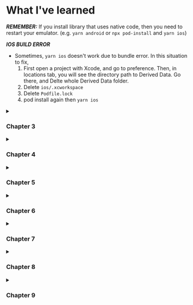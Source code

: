 # What I've learned

***REMEMBER:*** If you install library that uses native code, then you need to restart your emulator. (e.g. `yarn android` or `npx pod-install` and `yarn ios`)

***IOS BUILD ERROR***
- Sometimes, `yarn ios` doesn't work due to bundle error. In this situation to fix,
    1. First open a project with Xcode, and go to preference. Then, in locations tab, you will see the directory path to Derived Data. Go there, and Delte whole Derived Data folder.
    2. Delete `ios/.xcworkspace`
    3. Delete `Podfile.lock`
    4. pod install again then `yarn ios`

<details>
  <summary><h3>Chapter 3</h3></summary>

  - How to handle StatusBar in both ios and android
  - How to import images
  - Image's sizes depend on device's ppi
  - How to style image's sizes
  - KeyboardAvoidingView
  - Touchable Components
  - OS detect
</details>

<details>
  <summary><h3>Chapter 4</h3></summary>

  - FlatList
  - Useful library for font and svg -> `react-native-vector-icons`
  - AsyncStorage is key-value paired storage that can be used in react-native
    - It is similar to localStorage on browser but it's an async. It returns a Promise.
    - If AsyncStorage handles large data, it decreases the performance.
</details>

<details>
  <summary><h3>Chapter 5</h3></summary>

  - How to stack Screen(page) like web history using library
  - How to naviagate between screens
  - component that being used as a screen can receive objects such as `navigation` and `route`
  - `navigation.navigate` and `navigation.push`
    - They both can pass route parameter.
    - The difference between two is `navigate` doesn't stack the screen when screen is same and only parameter changes. `push` always stack the screen.
    - `push` is available only in native stack navigator.
  - How to customize screen header
    - Change title
    - Style header
  - #### Drawer Navigator
    - Drawer Navigator library -> `@react-navigation/drawer`
    - Better performance animation effect library than react-native built-in -> `react-native-reanimated`
    - To recognize user's gesture in drawer navigator library -> `react-native-gesture-handler`
    - `navigation.push` and `navigation.pop` doesn't work with drawer navigator
  
  - #### Bottom Tab Navigator
    - Bottom Tab navigator library -> `react-navigation/bottom-tabs`
    - Set ups for using Icons
      - ***IOS***: configure `ios/{projectName}/Info.plist`
      - ***Android***: configure `android/app/build.gradle`
    - If you use Native Stack and Bottom tab navigator at same time, make sure to put `options={{headerShown: false}}` in Native Stack Screen

  - #### Material Top Tab Navigator
    - Top tab navigator library -> `react-navigation/material-top-tabs`
      - Library for tab implementation in react native -> `react-native-tab-view`
      - `react-native-pager-view`
    - if you use top tab navigator, no need to put `options={{headerShown: false}}` in Native Stack Screen since it doesn't show another header.
  
  - #### Material Bottom Tab Navigator
    - `react-navigation/materials-bottom-tabs`
    - the key difference between material tob tab navigator and bottom is bottom tab navigator can change the background color of whole tab depends on which tab is activated
    - how to sync bottom tab's name with header title name

  - useNavigation, useRoute hooks to use navigation and route objects globally without passing props
  - Even if navigates to other screen, the next screen just stacks up on first screen and the first one doesn't get unmounted (so cannot use useEffect for mount/unmount). In this case, use `useFocusEffect` and make sure use it with `useCallback`.
</details>
  
<details>
  <summary><h3>Chapter 6</h3></summary>

  - how to plan out screen structure (for small app)
  - uuid library uses Node.js' crypo function which is not included in react-native, so need to install `react-native-get-random-values` library to make uuid work.
  - Useful library for date -> `date-fns`
  - How to use Animation
    - `useNativeDriver` is one of options that can passeed in `Animated.timing` 's second argument.
      - if it's set to true, then the process of animation is handled on native level, not in javascript engine
      - It has to be set false, if the animation affects the layout such as left, width, paddingLeft, marginLeft, etc.
    - use transfrom instead of left or top for better performance
    - use `animation.interpolate()` for appling multipe styles at once using inputRange and outputRange
  - FlatList has `onEndReached` and `onEndReachedThreshold`, and those are for implementing infinite scroll
  - For bouncing animation, use `Animated.spring()`
    - There is several options: tension, friction, speed, bounciness, etc.
    - tension and friction must be used together and speed and bounciness must be used together but cannot combine interchangeably
</details>

<details>
  <summary><h3>Chapter 7</h3></summary>

  - `headerTitle` which is one of options in options props in `Tab.Screen` can take not only string but also jsx.
  - There is two ways to get screen size in dp
    - import `Dimensions` from react-native
      - `Dimensions.get()` can take either 'window' or 'screen'. 'window' gets the size of app's available area. 'screen' gets the size of full screen. In IOS, there's no difference using both, but in Android, 'window' gets the size of area that excludes top status bar and soft menu bar at the bottom.
      - `Dimensions` can work outside of the component so you can use it in StyleSheet.
      - For device rotation or foldable devices, you might need to use addEventListener(listen on change event) and removeEventListener for size changing
    - Or use `useWindowDimensions` hook.
      - no need to handle size changing like `Dimensions`
      - If you need to get the full size of the screen, you have to use `Dimensions.get('screen')`
  - For Calender, you can use library called `react-native-calendars`
  - use `ListHeaderComponent` props in `FlatList` to show the specific component on top of FlatList
  - For date picker, use library -> `react-native-modal-datetime-picker` and `@react-native-community/datetimepicker`
    - `@react-native-community/datetimepicker` gives you date/time picker  that is specialized to each IOS and Android platform.
    - `react-native-modal-datetime-picker` lets you use date/time picker modal component in a convenient way.
</details>

<details>
  <summary><h3>Chapter 8</h3></summary>
  
  - how to setup firebase for both ios and android
  - Useful library for firebase in react-native -> `@react-native-firebase` and add `/app`, `/firestore`, `/storage`, or what firebase service you wanna use at the end of `@react-native-firebase` but `app` is essential
  - Follow steps that are provided by firebase web page for Android, and for IOS, after you download `GoogleService-Info.plist` and put it into ios folder, follow steps in react native firebase official documentation.
  ---
  - ***Useful Info for Form, TextInput***
    - To hide password in `TextInput`, set `secureTextEntry` props to be true.
    - Better UX for email input, use ```autoCapitalize="none" autoCorrect={false} autoCompleteType="email" keyboardType="email-address"``` props.
      - Most of props' names above are self-explanatory. `keyboardType="email-address` shows `@` in keyboard so that user don't need to press special characters button to choose `@`.
    - `returnKeyType=` props on `TextInput` determines how the return key should look.
  ---
  - `ActivityIndicator` component shows a spinner.
  ---
  - ***FireStore***
    - collection reference has a method called `add` which creates an unique id automatically. If you want to set an id manually, you can use `yourCollectionReference.doc(yourId).set()`.
  ---
  - if login is successful, user would see MainTab screen first, but you can't just use `navigate` or `push` method to show MainTab screen. Because, in screen stack, there is still SignIn screen or SetUpProfile screen so if user swipe screen on IOS or press back button in Android, it will show previous screen.
    - To handle this situation, you can remove some unnecessary screen from RootStack, if some specific conditions are met.(e.g. if this state exists, then show this screen, otherwise show other screens.
  - Libraries for images(camera) -> `react-native-image-picker` or `@react-native-community/cameraroll`
    - In `@react-native-community/cameraroll`, it doesn't show native UI for picking images. You can build your own UI for picking images using react-native.
    - For IOS to use `react-native-image-picker`, you need to edit `ios/{projectname}/Info.plist` file.
  - In `react-native-image-picker`
    - Use `launchCamera(options, callback)`, when you need to use a photo taken by camera right away/
    - Use `launchImageLibrary(options, callback)`, when you need to pick images from gallery.
    - For Android, if you use Google Photo, you need to set `includeBase64` option to be true. Because, later when you upload a photo, there might be a permission error when reading a file from uri directly. Therefore, for andriod, encode image to base64 and when upload, use the value that is encoded in base64 to process uploading.
  - how to use firebase storage
</details>

<details>
  <summary><h3>Chapter 9</h3></summary>
  
  -
</details>